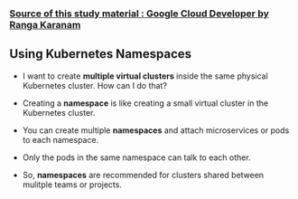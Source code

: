 ### [Source of this study material : Google Cloud Developer by Ranga Karanam](https://www.udemy.com/course/google-cloud-certified-professional-cloud-developer)

## Using Kubernetes Namespaces

- I want to create **multiple virtual clusters** inside the same physical Kubernetes cluster. How can I do that?


- Creating a **namespace** is like creating a small virtual cluster in the Kubernetes cluster.


- You can create multiple **namespaces** and attach microservices or pods to each namespace.


- Only the pods in the same namespace can talk to each other.


- So, **namespaces** are recommended for clusters shared between mulitple teams or projects.



